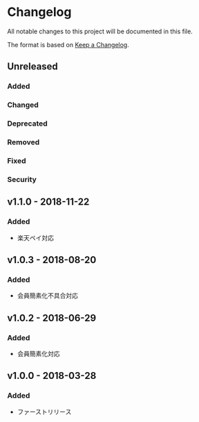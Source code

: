 # Changelog
All notable changes to this project will be documented in this file.

The format is based on [Keep a Changelog](http://keepachangelog.com/).

## Unreleased
### Added

### Changed

### Deprecated

### Removed

### Fixed

### Security
## v1.1.0 - 2018-11-22
### Added
 - 楽天ペイ対応
## v1.0.3 - 2018-08-20
### Added
 - 会員簡素化不具合対応
## v1.0.2 - 2018-06-29
### Added
 - 会員簡素化対応
## v1.0.0 - 2018-03-28
### Added
 - ファーストリリース